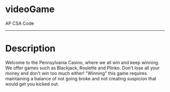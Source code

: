 # videoGame
AP CSA Code
_________________________________

# Description
Welcome to the Pennsylvania Casino, where we all win and keep winning. We offer games such as Blackjack, Roulette and Plinko. Don't lose all your money and don't win too much either!
"Winning" this game requires maintaining a balance of not going broke and not creating suspicion that would get you kicked out.
